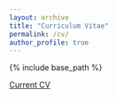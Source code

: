 ```yaml
---
layout: archive
title: "Curriculum Vitae"
permalink: /cv/
author_profile: true
---
```


{% include base_path %}

[Current CV](http://paul-dougherty.github.io/files/Dougherty_cv_september2024.pdf)

